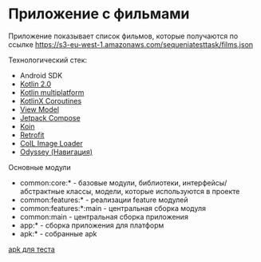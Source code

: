 # Приложение с фильмами

Приложение показывает список фильмов, которые получаются по ссылке
https://s3-eu-west-1.amazonaws.com/sequeniatesttask/films.json



Технологический стек:

- Android SDK
- [Kotlin 2.0](https://kotlinlang.org/docs/whatsnew20.html)
- [Kotlin multiplatform](https://kotlinlang.org/docs/multiplatform.html)
- [KotlinX Coroutines](https://github.com/Kotlin/kotlinx.coroutines)
- [View Model](https://www.jetbrains.com/help/kotlin-multiplatform-dev/compose-viewmodel.html)
- [Jetpack Compose](https://developer.android.com/develop/ui/compose)
- [Koin](https://insert-koin.io/)
- [Retrofit](https://square.github.io/retrofit/)
- [CoIL Image Loader](https://coil-kt.github.io/coil/)
- [Odyssey (Навигация)](https://github.com/AlexGladkov/Odyssey)



Основные модули

- common:core:* - базовые модули, библиотеки, интерфейсы/абстрактные классы, модели,
которые используются в проекте
- common:features:* - реализации feature модулей
- common:features:*:main - центральная сборка модуля
- common:main - центральная сборка приложения
- app:* - сборка приложения для платформ
- apk:* - собранные apk

[apk для теста](apk/android-debug.apk)